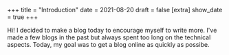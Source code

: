 +++
title = "Introduction"
date = 2021-08-20
draft = false
[extra]
show_date = true
+++

Hi! I decided to make a blog today to encourage myself to write more. I've made a few blogs in the past but always spent too long on the technical aspects.  Today, my goal was to get a blog online as quickly as possibe.
